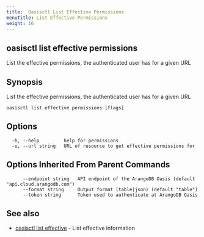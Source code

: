 ```yaml
---
title:  Oasisctl List Effective Permissions
menuTitle: List Effective Permissions
weight: 16
---
```

## oasisctl list effective permissions

List the effective permissions, the authenticated user has for a given URL

## Synopsis
List the effective permissions, the authenticated user has for a given URL

```
oasisctl list effective permissions [flags]
```

## Options
```
  -h, --help         help for permissions
  -u, --url string   URL of resource to get effective permissions for
```

## Options Inherited From Parent Commands
```
      --endpoint string   API endpoint of the ArangoDB Oasis (default "api.cloud.arangodb.com")
      --format string     Output format (table|json) (default "table")
      --token string      Token used to authenticate at ArangoDB Oasis
```

## See also
* [oasisctl list effective](list-effective.md)	 - List effective information

